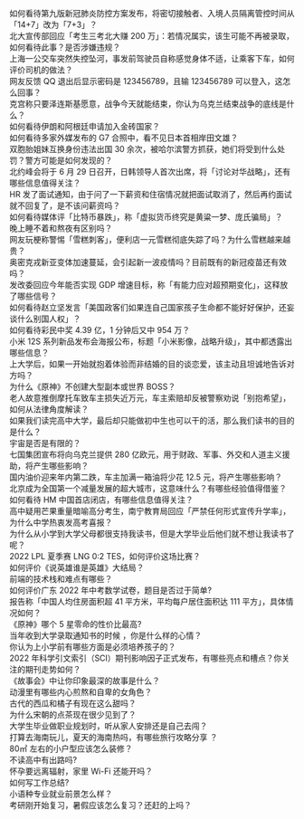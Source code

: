 如何看待第九版新冠肺炎防控方案发布，将密切接触者、入境人员隔离管控时间从「14+7」改为「7+3」？  
北大宣传部回应「考生三考北大赚 200 万」：若情况属实，该生可能不再被录取，如何看待此事？是否涉嫌违规？  
上海一公交车突然失控坠河，事发前驾驶员自称感觉身体不适，让乘客下车，如何评价司机的做法？  
网友反馈 QQ 退出后显示密码是 123456789，且输 123456789 可以登入，这怎么回事？  
克宫称只要泽连斯基愿意，战争今天就能结束，你认为乌克兰结束战争的底线是什么？  
如何看待伊朗和阿根廷申请加入金砖国家？  
如何看待多家外媒发布的 G7 合照中，看不见日本首相岸田文雄？  
双胞胎姐妹互换身份违法出国 30 余次，被哈尔滨警方抓获，她们将受到什么处罚？警方可能是如何发现的？  
北约峰会将于 6 月 29 日召开，日韩领导人首次出席，将「讨论对华战略」，还有哪些信息值得关注？  
HR 发了面试通知，由于问了一下薪资和住宿情况就把面试取消了，然后再约面试就不回复了，是不该问薪资吗？  
如何看待媒体评「比特币暴跌」，称「虚拟货币终究是黄粱一梦、庞氏骗局」？  
晚上睡不着和熬夜有区别吗？  
网友玩梗称警惕「雪糕刺客」，便利店一元雪糕彻底失踪了吗？为什么雪糕越来越贵？  
奥密克戎新亚变体加速蔓延，会引起新一波疫情吗？目前既有的新冠疫苗还有效吗？  
发改委回应今年能否实现 GDP 增速目标，称「有能力应对超预期变化」，这释放了哪些信号？  
如何看待赵立坚发言「美国政客们如果连自己国家孩子生命都不能好好保护，还妄谈什么别国人权」？  
如何看待彩民中奖 4.39 亿，1 分钟后又中 954 万？  
小米 12S 系列新品发布会海报公布，标题「小米影像，战略升级」，其中都透露出哪些信息？  
上大学后，如果一开始就抱着体验而非结婚的目的谈恋爱，该主动且坦诚地告诉对方吗？  
为什么《原神》不创建大型副本或世界 BOSS？  
老人故意推倒摩托车致车主损失近万元，车主索赔却反被警察劝说「别抱希望」，如何从法律角度解读？  
如果我们读完高中大学，最后却只能做初中生也可以干的活，那么我们读书的目的是什么？  
宇宙是否是有限的？  
七国集团宣布将向乌克兰提供 280 亿欧元，用于财政、军事、外交和人道主义援助，将产生哪些影响？  
国内油价迎来年内第二跌，车主加满一箱油将少花 12.5 元，将产生哪些影响？  
北京成为全国第一个减量发展的超大城市，这意味什么？有哪些经验值得借鉴？  
如何看待 HM 中国首店闭店，有哪些信息值得关注？  
高中疑用芒果重量暗喻高分考生，南宁教育局回应「严禁任何形式宣传升学率」，为什么中学热衷发高考喜报？  
为什么从小学到大学父母都很支持我读书，但是大学毕业后他们就不想让我读书了呢？  
2022 LPL 夏季赛 LNG 0:2 TES，如何评价这场比赛？  
如何评价《说英雄谁是英雄》大结局？  
前端的技术栈和难点有哪些？  
如何评价广东 2022 年中考数学试卷，题目是否过于简单?  
报告称「中国人均住房面积超 41 平方米，平均每户居住面积达 111 平方」，具体情况如何？  
《原神》哪个 5 星零命的性价比最高?  
当年收到大学录取通知书的时候 ，你是什么样的心情？  
你认为上小学前有哪些方面是必须培养孩子的？  
2022 年科学引文索引（SCI）期刊影响因子正式发布，有哪些亮点和槽点？你关注的期刊走势如何？  
《故事会》中让你印象最深的故事是什么？  
动漫里有哪些内心煎熬和自卑的女角色？  
古代的西瓜和橘子有现在这么甜吗？  
为什么宋朝的点茶现在很少见到了？  
大学生毕业做职业规划时，听从家人安排还是自己去闯？  
打算去海南玩儿，夏天的海南热吗，有哪些旅行攻略分享 ？  
80㎡ 左右的小户型应该怎么装修？  
不读高中有出路吗?  
怀孕要远离辐射，家里 Wi-Fi 还能开吗？  
如何写工作总结?  
小语种专业就业前景怎么样？  
考研刚开始复习，暑假应该怎么复习？还赶的上吗？  
